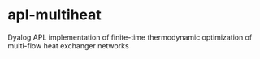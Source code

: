 # apl-multiheat
Dyalog APL implementation of finite-time thermodynamic optimization of multi-flow heat exchanger networks
